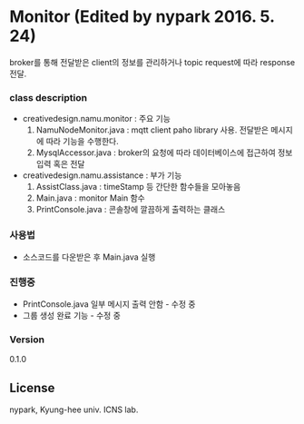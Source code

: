 # Monitor (Edited by nypark 2016. 5. 24)

broker를 통해 전달받은 client의 정보를 관리하거나 topic request에 따라 response 전달.

### class description
  - creativedesign.namu.monitor : 주요 기능
    1. NamuNodeMonitor.java : mqtt client paho library 사용. 전달받은 메시지에 따라 기능을 수행한다.
    2. MysqlAccessor.java : broker의 요청에 따라 데이터베이스에 접근하여 정보 입력 혹은 전달
  - creativedesign.namu.assistance : 부가 기능
    1. AssistClass.java : timeStamp 등 간단한 함수들을 모아놓음
    2. Main.java : monitor Main 함수
    3. PrintConsole.java : 콘솔창에 깔끔하게 출력하는 클래스

### 사용법
  - 소스코드를 다운받은 후 Main.java 실행

### 진행중
  - PrintConsole.java 일부 메시지 출력 안함 - 수정 중
  - 그룹 생성 완료 기능 - 수정 중
  
### Version
0.1.0

License
----

nypark, Kyung-hee univ. ICNS lab.
